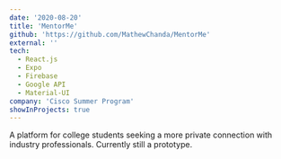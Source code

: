 ```yaml
---
date: '2020-08-20'
title: 'MentorMe'
github: 'https://github.com/MathewChanda/MentorMe'
external: ''
tech:
  - React.js
  - Expo
  - Firebase
  - Google API
  - Material-UI
company: 'Cisco Summer Program'
showInProjects: true
---
```


A platform for college students seeking a more private connection with industry professionals. Currently still a prototype.
